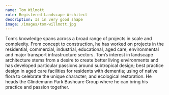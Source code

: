 ```yaml
---
name: Tom Wilmott
role: Registered Landscape Architect
description: Is in very good shape
image: /images/tom-willmott.jpg
---
```


Tom’s knowledge spans across a broad range of projects in scale and complexity. From concept to construction, he has worked on projects in the residential, commercial, industrial, educational, aged care, environmental and major transport infrastructure sectors. Tom’s interest in landscape architecture stems from a desire to create better living environments and has developed particular passions around subtropical design; best practice design in aged care facilities for residents with dementia; using of native flora to celebrate the unique character; and ecological restoration. He heads the Glindemann Park Bushcare Group where he can bring his practice and passion together.
